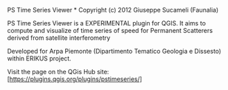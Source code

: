 PS Time Series Viewer * Copyright (c) 2012 Giuseppe Sucameli (Faunalia)


PS Time Series Viewer is a EXPERIMENTAL plugin for QGIS.
It aims to compute and visualize of time series of speed for Permanent
Scatterers derived from satellite interferometry

Developed for Arpa Piemonte (Dipartimento Tematico Geologia e Dissesto) 
within ERIKUS project.

Visit the page on the QGis Hub site: [https://plugins.qgis.org/plugins/pstimeseries/]

